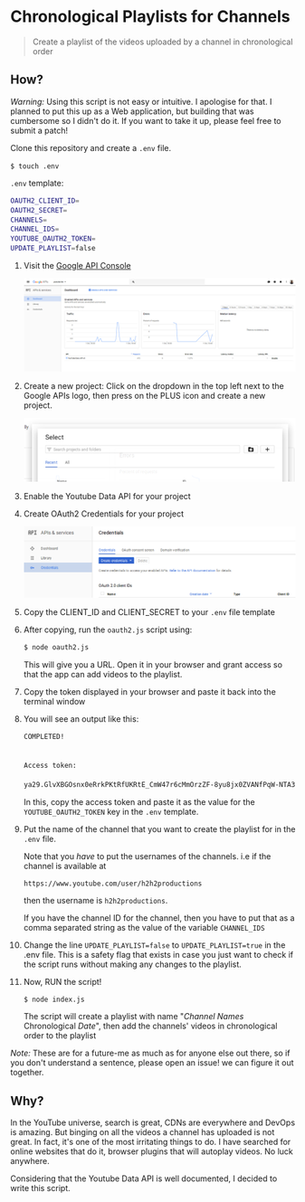 # Chronological Playlists for Channels

> Create a playlist of the videos uploaded by a channel in chronological order


## How?

_Warning:_ Using this script is not easy or intuitive. I apologise for that. I planned
to put this up as a Web application, but building that was cumbersome so I
didn't do it. If you want to take it up, please feel free to submit a patch!

Clone this repository and create a `.env` file.

`$ touch .env`

`.env` template:

```sh
OAUTH2_CLIENT_ID=
OAUTH2_SECRET=
CHANNELS=
CHANNEL_IDS=
YOUTUBE_OAUTH2_TOKEN=
UPDATE_PLAYLIST=false
```

1. Visit the [Google API Console](https://console.developers.google.com/apis/)

    ![img](./img/api-console.png)

2. Create a new project: Click on the dropdown in the top left next to the
Google APIs logo, then press on the PLUS icon and create a new project.

    ![img](./img/create-project.png)

3. Enable the Youtube Data API for your project
4. Create OAuth2 Credentials for your project

    ![img](./img/create-credentials.png)

5. Copy the CLIENT_ID and CLIENT_SECRET to your `.env` file template
6. After copying, run the `oauth2.js` script using:

    ```sh
    $ node oauth2.js
    ```

    This will give you a URL. Open it in your browser and grant access so that the
    app can add videos to the playlist.

7. Copy the token displayed in your browser and paste it back into the terminal
window

8. You will see an output like this:

    ```sh
    COMPLETED!


    Access token:

    ya29.GlvXBGOsnx0eRrkPKtRfUKRtE_CmW47r6cMmOrzZF-8yu8jx0ZVANfPqW-NTA3qW7v8-HRbMbdH0U-xooYxRNZnEO9i5pjJT45tr7e4d1B1hLqiHadtysh8MK4Gm4
    ```

    In this, copy the access token and paste it as the value for the
    `YOUTUBE_OAUTH2_TOKEN` key in the `.env` template.

9. Put the name of the channel that you want to create the playlist for in the
    `.env` file.

    Note that you _have_ to put the usernames of the channels. i.e if the
    channel is available at

    ```
    https://www.youtube.com/user/h2h2productions
    ```

    then the username is `h2h2productions`.

    If you have the channel ID for the channel, then you have to put that as a
    comma separated string as the value of the variable `CHANNEL_IDS`

10. Change the line `UPDATE_PLAYLIST=false` to `UPDATE_PLAYLIST=true` in the
    .env file. This is a safety flag that exists in case you just want to check
    if the script runs without making any changes to the playlist.

11. Now, RUN the script!

    ```sh
    $ node index.js
    ```

    The script will create a playlist with name "_Channel Names_ Chronological _Date_",
    then add the channels' videos in chronological order to the playlist

_Note:_ These are for a future-me as much as for anyone else out there, so if
you don't understand a sentence, please open an issue! we can figure it out
together.

## Why?

In the YouTube universe, search is great, CDNs are everywhere and DevOps is
amazing. But binging on all the videos a channel has uploaded is not great. In
fact, it's one of the most irritating things to do. I have searched for online
websites that do it, browser plugins that will autoplay videos. No luck
anywhere.

Considering that the Youtube Data API is well documented, I decided to write
this script.
